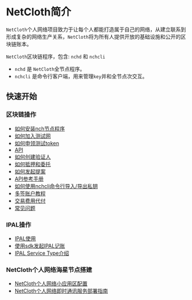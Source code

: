 # NetCloth简介

```NetCloth```个人网络项目致力于让每个人都能打造属于自己的网络，从建立联系到形成复杂的网络生产关系，```NetCloth```将为所有人提供开放的基础设施和公开的区块链账本。

```NetCloth```区块链程序，包含: ```nchd``` 和 ```nchcli```

* ```nchd``` 是 ```NetCloth```全节点程序。
* ```nchcli``` 是命令行客户端，用来管理```key```并和全节点次交互。

## 快速开始

### 区块链操作

* [如何安装nch节点程序](../software/how-to-install.md)
* [如何加入测试网](../get-started/how-to-join-testnet.md)
* [如何申领测试token](../get-started/testcoin.md)
* [API](../advanced/api.md)
* [如何创建验证人](../get-started/how-to-become-validator.md)
* [如何抵押和委托](../get-started/how-to-delegate.md)
* [如何发起提案](../advanced/how-to-create-proposal.md)
* [API参考手册](../advanced/api.md)
* [如何使用nchcli命令行导入/导出私钥](../advanced/keys.md)
* [多签账户教程](../advanced/multisig.md)
* [交易费用代付](../advanced/fee-payment.md)
* [常见问题](../Q&A.md)

### IPAL操作

* [IPAL使用](../ipal/ipal.md)
* [使用sdk发起IPAL记账](../ipal/ipal-sdk.md)
* [IPAL Service Type介绍](../ipal/ipal-service-type.md)

  
### NetCloth个人网络海星节点搭建
* [NetCloth个人网络小应用区配置](../advanced/how-to-config-app-portal.md)
* [NetCloth个人网络即时通讯服务部署指南](../im/README.md)